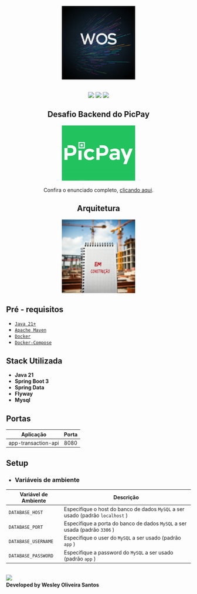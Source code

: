 <div align="center" width="100%">
    <img src="../../asserts/logo-wos.jpg" alt="logo" width="200" height="auto" />
</div>

<br>

<div align="center">

![](https://img.shields.io/badge/Autor-Wesley%20Oliveira%20Santos-brightgreen)
![](https://img.shields.io/badge/Language-java-brightgreen)
![](https://img.shields.io/badge/Framework-springboot-brightgreen)

</div>



<div align="center">

  ## Desafio Backend do PicPay
  <img src="../../asserts/picpay-logo.jpg" alt="logo" width="200" height="auto" />

  Confira o enunciado completo, [clicando aqui](./problem.md).

</div>

<div align="center">

  ## Arquitetura
  <img src="../../asserts/em-construcao.jpg" alt="logo" width="200" height="auto" />

</div>

##  Pré - requisitos

- [ `Java 21+` ](https://www.oracle.com/java/technologies/downloads/#java21)
- [ `Apache Maven`](https://maven.apache.org/download.cgi)
- [ `Docker` ](https://www.docker.com/)
- [ `Docker-Compose` ](https://docs.docker.com/compose/install/)

## Stack Utilizada
- **Java 21**
- **Spring Boot 3**
- **Spring Data**
- **Flyway**
- **Mysql**

## Portas
| Aplicação         | Porta |
|-------------------|-------|
|app-transaction-api| 8080  |

## Setup

- ### Variáveis de ambiente

| Variável de Ambiente  | Descrição                                                                      |
|-----------------------|--------------------------------------------------------------------------------|
| `DATABASE_HOST`          | Especifique o host do banco de dados `MySQL` a ser usado (padrão `localhost` ) |
| `DATABASE_PORT`          | Especifique a porta do banco de dados `MySQL` a ser usada (padrão `3306` )     |
| `DATABASE_USERNAME`         | Especifique o user do `MySQL` a ser usado (padrão `app` )                |
| `DATABASE_PASSWORD`         | Especifique a password do `MySQL` a ser usado (padrão `app` )                  |

</br>
<a href="https://www.linkedin.com/in/wesleyosantos91/" target="_blank">
  <img src="https://img.shields.io/badge/LinkedIn-0077B5?style=for-the-badge&logo=linkedin&logoColor=white" target="_blank" />
</a>

</br>
<b>Developed by Wesley Oliveira Santos</b>